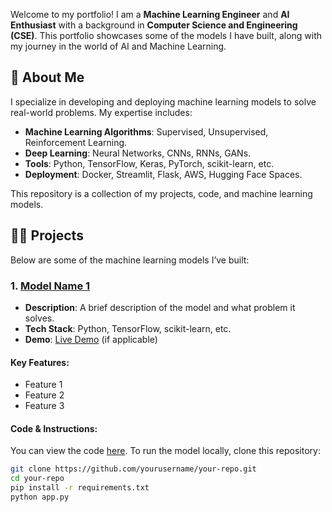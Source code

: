 
Welcome to my portfolio! I am a **Machine Learning Engineer** and **AI Enthusiast** with a background in **Computer Science and Engineering (CSE)**. This portfolio showcases some of the models I have built, along with my journey in the world of AI and Machine Learning.

## 🚀 About Me

I specialize in developing and deploying machine learning models to solve real-world problems. My expertise includes:

- **Machine Learning Algorithms**: Supervised, Unsupervised, Reinforcement Learning.
- **Deep Learning**: Neural Networks, CNNs, RNNs, GANs.
- **Tools**: Python, TensorFlow, Keras, PyTorch, scikit-learn, etc.
- **Deployment**: Docker, Streamlit, Flask, AWS, Hugging Face Spaces.

This repository is a collection of my projects, code, and machine learning models.

## 🧑‍💻 Projects

Below are some of the machine learning models I’ve built:

### 1. **[Model Name 1](https://link-to-project)**
- **Description**: A brief description of the model and what problem it solves.
- **Tech Stack**: Python, TensorFlow, scikit-learn, etc.
- **Demo**: [Live Demo](link-to-deployed-model) (if applicable)

#### Key Features:
- Feature 1
- Feature 2
- Feature 3

#### Code & Instructions:
You can view the code [here](link-to-github-repo).
To run the model locally, clone this repository:
```bash
git clone https://github.com/yourusername/your-repo.git
cd your-repo
pip install -r requirements.txt
python app.py
